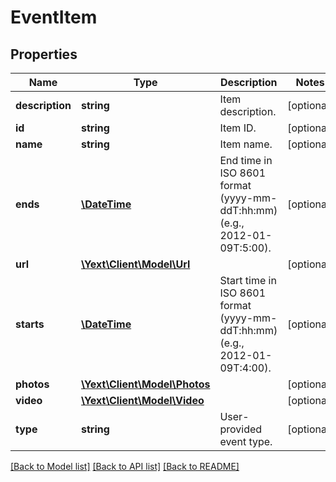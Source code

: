 # EventItem

## Properties
Name | Type | Description | Notes
------------ | ------------- | ------------- | -------------
**description** | **string** | Item description. | [optional] 
**id** | **string** | Item ID. | [optional] 
**name** | **string** | Item name. | [optional] 
**ends** | [**\DateTime**](Date.md) | End time in ISO 8601 format (yyyy-mm-ddT:hh:mm) (e.g., 2012-01-09T:5:00). | [optional] 
**url** | [**\Yext\Client\Model\Url**](Url.md) |  | [optional] 
**starts** | [**\DateTime**](Date.md) | Start time in ISO 8601 format (yyyy-mm-ddT:hh:mm) (e.g., 2012-01-09T:4:00). | [optional] 
**photos** | [**\Yext\Client\Model\Photos**](Photos.md) |  | [optional] 
**video** | [**\Yext\Client\Model\Video**](Video.md) |  | [optional] 
**type** | **string** | User-provided event type. | [optional] 

[[Back to Model list]](../README.md#documentation-for-models) [[Back to API list]](../README.md#documentation-for-api-endpoints) [[Back to README]](../README.md)


